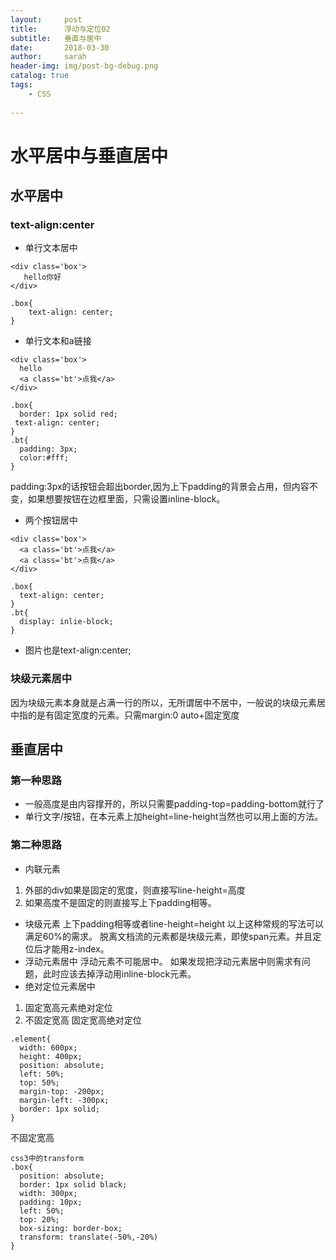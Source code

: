 ```yaml
---
layout:     post
title:      浮动与定位02
subtitle:   垂直与居中
date:       2018-03-30
author:     sarah
header-img: img/post-bg-debug.png
catalog: true
tags:
    - CSS
  
---
```

# 水平居中与垂直居中
## 水平居中
### text-align:center
- 单行文本居中

```
<div class='box'>
   hello你好
</div>
```
```
.box{
    text-align: center;
}
```
- 单行文本和a链接

```
<div class='box'>
  hello
  <a class='bt'>点我</a>
</div>
```

```
.box{
  border: 1px solid red;
 text-align: center;
}
.bt{
  padding: 3px;
  color:#fff;
}
```
padding:3px的话按钮会超出border,因为上下padding的背景会占用，但内容不变，如果想要按钮在边框里面，只需设置inline-block。
- 两个按钮居中

```
<div class='box'>
  <a class='bt'>点我</a>
  <a class='bt'>点我</a>
</div>
```

```
.box{
  text-align: center;
}
.bt{
  display: inlie-block;
}
```
- 图片也是text-align:center;
### 块级元素居中
因为块级元素本身就是占满一行的所以，无所谓居中不居中，一般说的块级元素居中指的是有固定宽度的元素。只需margin:0 auto+固定宽度
## 垂直居中
### 第一种思路
- 一般高度是由内容撑开的，所以只需要padding-top=padding-bottom就行了
- 单行文字/按钮，在本元素上加height=line-height当然也可以用上面的方法。
### 第二种思路
- 内联元素
1. 外部的div如果是固定的宽度，则直接写line-height=高度
2. 如果高度不是固定的则直接写上下padding相等。
- 块级元素
上下padding相等或者line-height=height
以上这种常规的写法可以满足60%的需求。
脱离文档流的元素都是块级元素，即使span元素。并且定位后才能用z-index。
- 浮动元素居中
浮动元素不可能居中。
如果发现把浮动元素居中则需求有问题，此时应该去掉浮动用inline-block元素。  
- 绝对定位元素居中
1. 固定宽高元素绝对定位
2. 不固定宽高
固定宽高绝对定位

```
.element{
  width: 600px;
  height: 400px;
  position: absolute;
  left: 50%;
  top: 50%;
  margin-top: -200px;
  margin-left: -300px;
  border: 1px solid;
}
```
不固定宽高

```
css3中的transform  
.box{
  position: absolute;
  border: 1px solid black;
  width: 300px;
  padding: 10px;
  left: 50%;
  top: 20%;
  box-sizing: border-box;
  transform: translate(-50%,-20%)
}
```
